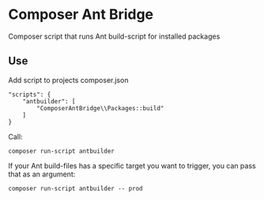 # Composer Ant Bridge
Composer script that runs Ant build-script for installed packages

## Use

Add script to projects composer.json
```
"scripts": {
    "antbuilder": [
        "ComposerAntBridge\\Packages::build"
    ]
}
```

Call:

```
composer run-script antbuilder
```

If your Ant build-files has a specific target you want to trigger, you can pass that as an argument:

```
composer run-script antbuilder -- prod
```
